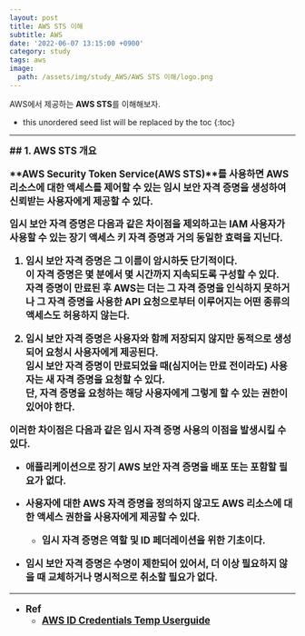 ```yaml
---
layout: post
title: AWS STS 이해
subtitle: AWS
date: '2022-06-07 13:15:00 +0900'
category: study
tags: aws
image:
  path: /assets/img/study_AWS/AWS STS 이해/logo.png
---
```


AWS에서 제공하는 **AWS STS**를 이해해보자.

<!--more-->

* this unordered seed list will be replaced by the toc
{:toc}

<hr/>
<span style=
"font-size:120%;
font-weight:bold">
## 1. AWS STS 개요

**AWS Security Token Service(AWS STS)**를 사용하면 AWS 리소스에 대한 액세스를 제어할 수 있는 **임시 보안 자격 증명**을 생성하여 신뢰받는 사용자에게 제공할 수 있다. 


**임시 보안 자격 증명**은 다음과 같은 차이점을 제외하고는 IAM 사용자가 사용할 수 있는 **장기 액세스 키 자격 증명**과 거의 동일한 효력을 지닌다.

1. **임시 보안 자격 증명**은 그 이름이 암시하듯 **단기적**이다. <br>
  이 자격 증명은 **몇 분에서 몇 시간까지 지속되도록 구성할 수 있다**. <br>
  자격 증명이 **만료**된 후 AWS는 더는 그 자격 증명을 인식하지 못하거나 그 자격 증명을 사용한 API 요청으로부터 이루어지는 **어떤 종류의 액세스도 허용하지 않는다**.

2. **임시 보안 자격 증명**은 사용자와 함께 저장되지 않지만 **동적으로 생성되어 요청시 사용자에게 제공**된다. <br>
  임시 보안 자격 증명이 **만료**되었을 때(심지어는 만료 전이라도) 사용자는 **새 자격 증명을 요청할 수 있다**. <br>
  단, 자격 증명을 요청하는 해당 사용자에게 그렇게 할 수 있는 **권한**이 있어야 한다.

이러한 차이점은 다음과 같은 임시 자격 증명 사용의 **이점**을 발생시킬 수 있다.

* 애플리케이션으로 **장기 AWS 보안 자격 증명을 배포 또는 포함할 필요가 없다**.

* 사용자에 대한 **AWS 자격 증명을 정의하지 않고도 AWS 리소스에 대한 액세스 권한을 사용자에게 제공할 수 있다**. 
  + 임시 자격 증명은 **역할 및 ID 페더레이션을 위한 기초**이다.

* 임시 보안 자격 증명은 **수명이 제한**되어 있어서, 더 이상 필요하지 않을 때 **교체하거나 명시적으로 취소할 필요가 없다**. 

<hr/>

* Ref
  - [AWS ID Credentials Temp Userguide](https://docs.aws.amazon.com/ko_kr/IAM/latest/UserGuide/id_credentials_temp.html)


</span>
